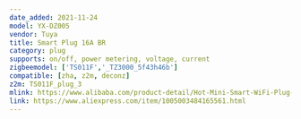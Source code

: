 ```yaml
---
date_added: 2021-11-24
model: YX-DZ005
vendor: Tuya
title: Smart Plug 16A BR
category: plug
supports: on/off, power metering, voltage, current
zigbeemodel: ['TS011F','_TZ3000_5f43h46b']
compatible: [zha, z2m, deconz]
z2m: TS011F_plug_3
mlink: https://www.alibaba.com/product-detail/Hot-Mini-Smart-WiFi-Plug-Socket_1600273536153.html
link: https://www.aliexpress.com/item/1005003484165561.html
---
```

